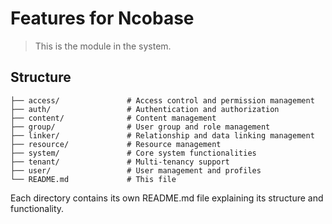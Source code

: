 # Features for Ncobase

> This is the module in the system.

## Structure

```plantext
├── access/               # Access control and permission management
├── auth/                 # Authentication and authorization
├── content/              # Content management
├── group/                # User group and role management
├── linker/               # Relationship and data linking management
├── resource/             # Resource management
├── system/               # Core system functionalities
├── tenant/               # Multi-tenancy support
├── user/                 # User management and profiles
└── README.md             # This file
```

Each directory contains its own README.md file explaining its structure and functionality.
